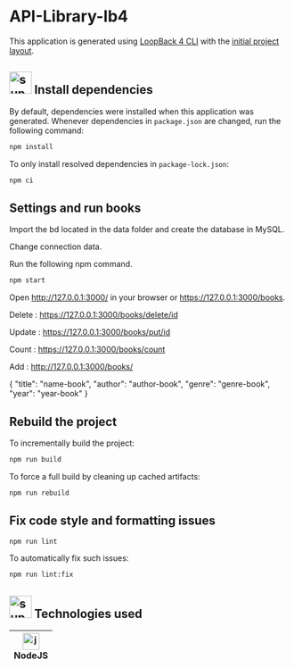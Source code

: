 # API-Library-lb4

This application is generated using [LoopBack 4 CLI](https://loopback.io/doc/en/lb4/Command-line-interface.html) with the
[initial project layout](https://loopback.io/doc/en/lb4/Loopback-application-layout.html).

## <img src="https://image.flaticon.com/icons/png/512/969/969955.png" alt="support" width="40" height="40">  Install dependencies

By default, dependencies were installed when this application was generated.
Whenever dependencies in `package.json` are changed, run the following command:

```sh
npm install
```

To only install resolved dependencies in `package-lock.json`:

```sh
npm ci
```

## Settings and run books

Import the bd located in the data folder and create the database in MySQL.

Change connection data.

Run the following npm command.

```sh
npm start
```

Open http://127.0.0.1:3000/ in your browser or https://127.0.0.1:3000/books.

Delete : https://127.0.0.1:3000/books/delete/id

Update : https://127.0.0.1:3000/books/put/id

Count : https://127.0.0.1:3000/books/count

Add : http://127.0.0.1:3000/books/

{
  "title": "name-book",
  "author": "author-book",
  "genre": "genre-book",
  "year": "year-book"
}

## Rebuild the project

To incrementally build the project:

```sh
npm run build
```

To force a full build by cleaning up cached artifacts:

```sh
npm run rebuild
```

## Fix code style and formatting issues

```sh
npm run lint
```

To automatically fix such issues:

```sh
npm run lint:fix
```

## <img src="https://image.flaticon.com/icons/png/512/390/390112.png" alt="support" width="40" height="40"> Technologies used

<img src="https://cdn.svgporn.com/logos/nodejs-icon.svg" alt="js" width="30" height="30"/></br> NodeJS |
| --------- |